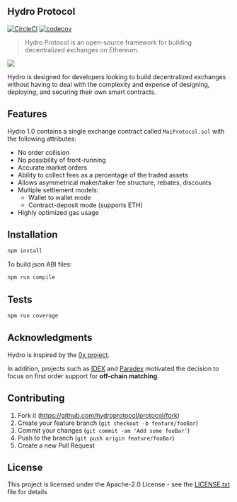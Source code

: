 ## Hydro Protocol

[![CircleCI](https://circleci.com/gh/HydroProtocol/protocol/tree/master.svg?style=svg)](https://circleci.com/gh/HydroProtocol/protocol/tree/master)
[![codecov](https://codecov.io/gh/HydroProtocol/protocol/branch/master/graph/badge.svg)](https://codecov.io/gh/HydroProtocol/protocol)


> Hydro Protocol is an open-source framework for building decentralized exchanges on Ethereum.

![](./images/hydro_small.jpg)

Hydro is designed for developers looking to build decentralized exchanges without having to deal with the complexity and expense of designing, deploying, and securing their own smart contracts.

## Features

Hydro 1.0 contains a single exchange contract called `MaiProtocol.sol` with the following attributes:

* No order collision
* No possibility of front-running
* Accurate market orders
* Ability to collect fees as a percentage of the traded assets
* Allows asymmetrical maker/taker fee structure, rebates, discounts
* Multiple settlement models:
  * Wallet to wallet mode
  * Contract-deposit mode (supports ETH)
* Highly optimized gas usage

## Installation

```bash
npm install
```
To build json ABI files:

```bash
npm run compile
```

## Tests

```bash
npm run coverage
```

## Acknowledgments

Hydro is inspired by the [0x project](https://github.com/0xProject).

In addition, projects such as [IDEX](https://github.com/AuroraDAO/idex) and [Paradex](https://github.com/ParadexRelayer) motivated the decision to focus on first order support for **off-chain matching**.


## Contributing

1. Fork it (<https://github.com/hydroprotocol/protocol/fork>)
2. Create your feature branch (`git checkout -b feature/fooBar`)
3. Commit your changes (`git commit -am 'Add some fooBar'`)
4. Push to the branch (`git push origin feature/fooBar`)
5. Create a new Pull Request

## License

This project is licensed under the Apache-2.0 License - see the [LICENSE.txt](LICENSE.txt) file for details